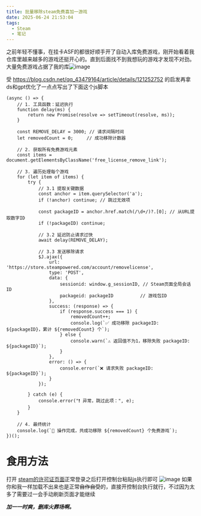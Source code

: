 ```yaml
---
title: 批量移除steam免费喜加一游戏
date: 2025-06-24 21:53:04
tags:
  - Steam
  - 笔记
---
```

之前年轻不懂事，在挂卡ASF的都很好顺手开了自动入库免费游戏，刚开始看着我仓库里越来越多的游戏还挺开心的。直到后面找不到我想玩的游戏才发现不对劲。  大量免费游戏占据了我的库![image](https://img.zmal.top/20250624/image.7eh1jcso7i.png)
<!-- more -->
受 https://blog.csdn.net/qq_43479164/article/details/121252752 的启发再拿ds和gpt优化了一点点写出了下面这个js脚本

```
(async () => {
    // 1. 工具函数：延迟执行
    function delay(ms) {
        return new Promise(resolve => setTimeout(resolve, ms));
    }

    const REMOVE_DELAY = 3000; // 请求间隔时间
    let removedCount = 0;     // 成功移除计数器

    // 2. 获取所有免费游戏元素
    const items = document.getElementsByClassName('free_license_remove_link');

    // 3. 遍历处理每个游戏
    for (let item of items) {
        try {
            // 3.1 提取关键数据
            const anchor = item.querySelector('a');
            if (!anchor) continue; // 跳过无效项
            
            const packageID = anchor.href.match(/\d+/)?.[0]; // 从URL提取数字ID
            if (!packageID) continue;

            // 3.2 延迟防止请求过快
            await delay(REMOVE_DELAY);

            // 3.3 发送移除请求
            $J.ajax({
                url: 'https://store.steampowered.com/account/removelicense',
                type: 'POST',
                data: {
                    sessionid: window.g_sessionID, // Steam页面全局会话ID
                    packageid: packageID          // 游戏包ID
                },
                success: (response) => {
                    if (response.success === 1) {
                        removedCount++;
                        console.log(`✅ 成功移除 packageID: ${packageID}，累计 ${removedCount} 个`);
                    } else {
                        console.warn(`⚠️ 返回值不为1，移除失败 packageID: ${packageID}`);
                    }
                },
                error: () => {
                    console.error(`❌ 请求失败 packageID: ${packageID}`);
                }
            });

        } catch (e) {
            console.error("❗ 异常，跳过此项：", e);
        }
    }

    // 4. 最终统计
    console.log(`🎉 操作完成，共成功移除 ${removedCount} 个免费游戏`);
})();

```

# 食用方法
打开 [steam的许可证页面](https://store.steampowered.com/account/licenses/)正常登录之后打开控制台粘贴js执行即可
![image](https://img.zmal.top/20250624/image.5j4gqqjzrb.jpg)
如果你和我一样加载不出来也是正常~~自作自受~~的，直接开控制台执行就行，不过因为太多了需要过一会手动刷新页面才能继续

***加一一时爽，删库火葬场啊。***
